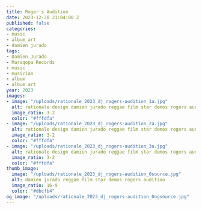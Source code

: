 ```yaml
---
title: Roger's Audition
date: 2023-12-20 21:04:00 Z
published: false
categories:
- music
- album art
- damien jurado
tags:
- Damien Jurado
- Maraqopa Records
- music
- musician
- album
- album art
year: 2023
images:
- image: "/uploads/rationale_2023_dj_rogers-audition_1a.jpg"
  alt: rationale design damien jurado reggae film star demos rogers audition cd front
  image_ratio: 3-2
  color: "#fffdfa"
- image: "/uploads/rationale_2023_dj_rogers-audition_2a.jpg"
  alt: rationale design damien jurado reggae film star demos rogers audition cd back
  image_ratio: 3-2
  color: "#fffdfa"
- image: "/uploads/rationale_2023_dj_rogers-audition_3a.jpg"
  alt: rationale design damien jurado reggae film star demos rogers audition cd booklet
  image_ratio: 3-2
  color: "#fffdfa"
thumb_image:
  image: "/uploads/rationale_2023_dj_rogers-audition_0source.jpg"
  alt: damien jurado reggae film star demos rogers audition
  image_ratio: 16-9
  color: "#dbcfb4"
og_image: "/uploads/rationale_2023_dj_rogers-audition_0ogsource.jpg"
---
```


